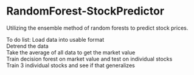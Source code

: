 # RandomForest-StockPredictor
Utilizing the ensemble method of random forests to predict stock prices.

To do list:
Load data into usable format <br />
Detrend the data <br />
Take the average of all data to get the market value <br />
Train decision forest on market value and test on individual stocks <br />
Train 3 individual stocks and see if that generalizes
